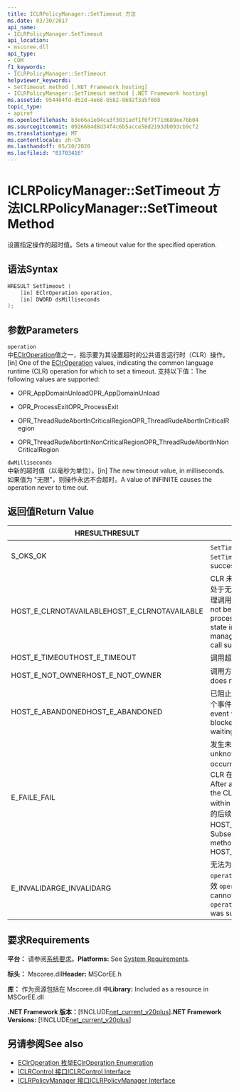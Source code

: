 ```yaml
---
title: ICLRPolicyManager::SetTimeout 方法
ms.date: 03/30/2017
api_name:
- ICLRPolicyManager.SetTimeout
api_location:
- mscoree.dll
api_type:
- COM
f1_keywords:
- ICLRPolicyManager::SetTimeout
helpviewer_keywords:
- SetTimeout method [.NET Framework hosting]
- ICLRPolicyManager::SetTimeout method [.NET Framework hosting]
ms.assetid: 954404fd-d52d-4e68-b582-8692f3a5f608
topic_type:
- apiref
ms.openlocfilehash: b3e66a1e04ca3f3031adf1f0f7f71d689ee76b04
ms.sourcegitcommit: 0926684d8d34f4c6b5acce58d2193db093cb9cf2
ms.translationtype: MT
ms.contentlocale: zh-CN
ms.lasthandoff: 05/20/2020
ms.locfileid: "83703416"
---
```

# <a name="iclrpolicymanagersettimeout-method"></a><span data-ttu-id="d0f4b-102">ICLRPolicyManager::SetTimeout 方法</span><span class="sxs-lookup"><span data-stu-id="d0f4b-102">ICLRPolicyManager::SetTimeout Method</span></span>
<span data-ttu-id="d0f4b-103">设置指定操作的超时值。</span><span class="sxs-lookup"><span data-stu-id="d0f4b-103">Sets a timeout value for the specified operation.</span></span>  
  
## <a name="syntax"></a><span data-ttu-id="d0f4b-104">语法</span><span class="sxs-lookup"><span data-stu-id="d0f4b-104">Syntax</span></span>  
  
```cpp  
HRESULT SetTimeout (  
    [in] EClrOperation operation,  
    [in] DWORD dsMilliseconds  
);  
```  
  
## <a name="parameters"></a><span data-ttu-id="d0f4b-105">参数</span><span class="sxs-lookup"><span data-stu-id="d0f4b-105">Parameters</span></span>  
 `operation`  
 <span data-ttu-id="d0f4b-106">中[EClrOperation](eclroperation-enumeration.md)值之一，指示要为其设置超时的公共语言运行时（CLR）操作。</span><span class="sxs-lookup"><span data-stu-id="d0f4b-106">[in] One of the [EClrOperation](eclroperation-enumeration.md) values, indicating the common language runtime (CLR) operation for which to set a timeout.</span></span> <span data-ttu-id="d0f4b-107">支持以下值：</span><span class="sxs-lookup"><span data-stu-id="d0f4b-107">The following values are supported:</span></span>  
  
- <span data-ttu-id="d0f4b-108">OPR_AppDomainUnload</span><span class="sxs-lookup"><span data-stu-id="d0f4b-108">OPR_AppDomainUnload</span></span>  
  
- <span data-ttu-id="d0f4b-109">OPR_ProcessExit</span><span class="sxs-lookup"><span data-stu-id="d0f4b-109">OPR_ProcessExit</span></span>  
  
- <span data-ttu-id="d0f4b-110">OPR_ThreadRudeAbortInCriticalRegion</span><span class="sxs-lookup"><span data-stu-id="d0f4b-110">OPR_ThreadRudeAbortInCriticalRegion</span></span>  
  
- <span data-ttu-id="d0f4b-111">OPR_ThreadRudeAbortInNonCriticalRegion</span><span class="sxs-lookup"><span data-stu-id="d0f4b-111">OPR_ThreadRudeAbortInNonCriticalRegion</span></span>  
  
 `dwMilliseconds`  
 <span data-ttu-id="d0f4b-112">中新的超时值（以毫秒为单位）。</span><span class="sxs-lookup"><span data-stu-id="d0f4b-112">[in] The new timeout value, in milliseconds.</span></span> <span data-ttu-id="d0f4b-113">如果值为 "无限"，则操作永远不会超时。</span><span class="sxs-lookup"><span data-stu-id="d0f4b-113">A value of INFINITE causes the operation never to time out.</span></span>  
  
## <a name="return-value"></a><span data-ttu-id="d0f4b-114">返回值</span><span class="sxs-lookup"><span data-stu-id="d0f4b-114">Return Value</span></span>  
  
|<span data-ttu-id="d0f4b-115">HRESULT</span><span class="sxs-lookup"><span data-stu-id="d0f4b-115">HRESULT</span></span>|<span data-ttu-id="d0f4b-116">说明</span><span class="sxs-lookup"><span data-stu-id="d0f4b-116">Description</span></span>|  
|-------------|-----------------|  
|<span data-ttu-id="d0f4b-117">S_OK</span><span class="sxs-lookup"><span data-stu-id="d0f4b-117">S_OK</span></span>|<span data-ttu-id="d0f4b-118">`SetTimeout`已成功返回。</span><span class="sxs-lookup"><span data-stu-id="d0f4b-118">`SetTimeout` returned successfully.</span></span>|  
|<span data-ttu-id="d0f4b-119">HOST_E_CLRNOTAVAILABLE</span><span class="sxs-lookup"><span data-stu-id="d0f4b-119">HOST_E_CLRNOTAVAILABLE</span></span>|<span data-ttu-id="d0f4b-120">CLR 未加载到进程中，或 CLR 处于无法运行托管代码或成功处理调用的状态。</span><span class="sxs-lookup"><span data-stu-id="d0f4b-120">The CLR has not been loaded into a process, or the CLR is in a state in which it cannot run managed code or process the call successfully.</span></span>|  
|<span data-ttu-id="d0f4b-121">HOST_E_TIMEOUT</span><span class="sxs-lookup"><span data-stu-id="d0f4b-121">HOST_E_TIMEOUT</span></span>|<span data-ttu-id="d0f4b-122">调用超时。</span><span class="sxs-lookup"><span data-stu-id="d0f4b-122">The call timed out.</span></span>|  
|<span data-ttu-id="d0f4b-123">HOST_E_NOT_OWNER</span><span class="sxs-lookup"><span data-stu-id="d0f4b-123">HOST_E_NOT_OWNER</span></span>|<span data-ttu-id="d0f4b-124">调用方不拥有该锁。</span><span class="sxs-lookup"><span data-stu-id="d0f4b-124">The caller does not own the lock.</span></span>|  
|<span data-ttu-id="d0f4b-125">HOST_E_ABANDONED</span><span class="sxs-lookup"><span data-stu-id="d0f4b-125">HOST_E_ABANDONED</span></span>|<span data-ttu-id="d0f4b-126">已阻止的线程或纤程正在等待某个事件时，该事件被取消。</span><span class="sxs-lookup"><span data-stu-id="d0f4b-126">An event was canceled while a blocked thread or fiber was waiting on it.</span></span>|  
|<span data-ttu-id="d0f4b-127">E_FAIL</span><span class="sxs-lookup"><span data-stu-id="d0f4b-127">E_FAIL</span></span>|<span data-ttu-id="d0f4b-128">发生未知的灾难性故障。</span><span class="sxs-lookup"><span data-stu-id="d0f4b-128">An unknown catastrophic failure occurred.</span></span> <span data-ttu-id="d0f4b-129">方法返回 E_FAIL 后，CLR 在该进程内将不再可用。</span><span class="sxs-lookup"><span data-stu-id="d0f4b-129">After a method returns E_FAIL, the CLR is no longer usable within the process.</span></span> <span data-ttu-id="d0f4b-130">对宿主方法的后续调用会返回 HOST_E_CLRNOTAVAILABLE。</span><span class="sxs-lookup"><span data-stu-id="d0f4b-130">Subsequent calls to hosting methods return HOST_E_CLRNOTAVAILABLE.</span></span>|  
|<span data-ttu-id="d0f4b-131">E_INVALIDARG</span><span class="sxs-lookup"><span data-stu-id="d0f4b-131">E_INVALIDARG</span></span>|<span data-ttu-id="d0f4b-132">无法为指定的设置超时 `operation` ，或者为提供的值无效 `operation` 。</span><span class="sxs-lookup"><span data-stu-id="d0f4b-132">A timeout cannot be set for the specified `operation`, or an invalid value was supplied for `operation`.</span></span>|  
  
## <a name="requirements"></a><span data-ttu-id="d0f4b-133">要求</span><span class="sxs-lookup"><span data-stu-id="d0f4b-133">Requirements</span></span>  
 <span data-ttu-id="d0f4b-134">**平台：** 请参阅[系统要求](../../get-started/system-requirements.md)。</span><span class="sxs-lookup"><span data-stu-id="d0f4b-134">**Platforms:** See [System Requirements](../../get-started/system-requirements.md).</span></span>  
  
 <span data-ttu-id="d0f4b-135">**标头：** Mscoree.dll</span><span class="sxs-lookup"><span data-stu-id="d0f4b-135">**Header:** MSCorEE.h</span></span>  
  
 <span data-ttu-id="d0f4b-136">**库：** 作为资源包括在 Mscoree.dll 中</span><span class="sxs-lookup"><span data-stu-id="d0f4b-136">**Library:** Included as a resource in MSCorEE.dll</span></span>  
  
 <span data-ttu-id="d0f4b-137">**.NET Framework 版本：**[!INCLUDE[net_current_v20plus](../../../../includes/net-current-v20plus-md.md)]</span><span class="sxs-lookup"><span data-stu-id="d0f4b-137">**.NET Framework Versions:** [!INCLUDE[net_current_v20plus](../../../../includes/net-current-v20plus-md.md)]</span></span>  
  
## <a name="see-also"></a><span data-ttu-id="d0f4b-138">另请参阅</span><span class="sxs-lookup"><span data-stu-id="d0f4b-138">See also</span></span>

- [<span data-ttu-id="d0f4b-139">EClrOperation 枚举</span><span class="sxs-lookup"><span data-stu-id="d0f4b-139">EClrOperation Enumeration</span></span>](eclroperation-enumeration.md)
- [<span data-ttu-id="d0f4b-140">ICLRControl 接口</span><span class="sxs-lookup"><span data-stu-id="d0f4b-140">ICLRControl Interface</span></span>](iclrcontrol-interface.md)
- [<span data-ttu-id="d0f4b-141">ICLRPolicyManager 接口</span><span class="sxs-lookup"><span data-stu-id="d0f4b-141">ICLRPolicyManager Interface</span></span>](iclrpolicymanager-interface.md)
